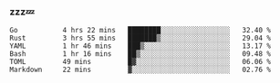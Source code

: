 ### zzz💤

<!--
**ArberSephirotheca/ArberSephirotheca** is a ✨ _special_ ✨ repository because its `README.md` (this file) appears on your GitHub profile.

Here are some ideas to get you started:

- 🌱 I’m currently learning Rust, Distributed System, and Database.
- 😄 Pronouns: He/Him
-->

<!--START_SECTION:waka-->

```text
Go           4 hrs 22 mins   ████████░░░░░░░░░░░░░░░░░   32.40 %
Rust         3 hrs 55 mins   ███████▒░░░░░░░░░░░░░░░░░   29.04 %
YAML         1 hr 46 mins    ███▒░░░░░░░░░░░░░░░░░░░░░   13.17 %
Bash         1 hr 16 mins    ██▒░░░░░░░░░░░░░░░░░░░░░░   09.48 %
TOML         49 mins         █▓░░░░░░░░░░░░░░░░░░░░░░░   06.06 %
Markdown     22 mins         ▓░░░░░░░░░░░░░░░░░░░░░░░░   02.76 %
```

<!--END_SECTION:waka-->
